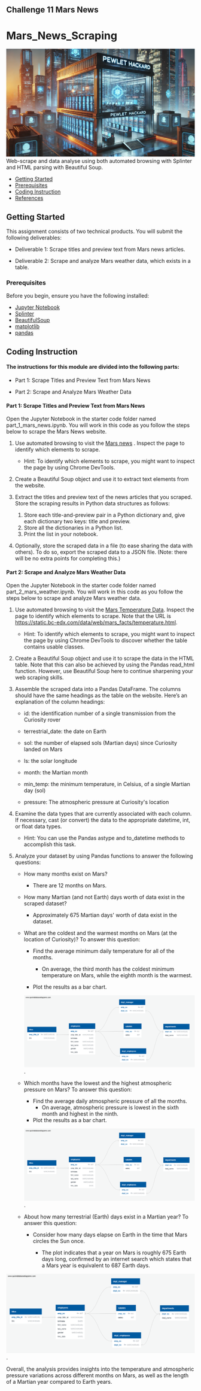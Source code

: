 
## Challenge 11 Mars News

# Mars_News_Scraping
![HQ graphic](https://github.com/Lanceowesalot/Pewlett_Hackard_Challenge/blob/main/Images/Pewlette%20Hackard%20HQ%20image.png)
Web-scrape and data analyse using both automated browsing with Splinter and HTML parsing with Beautiful Soup.

- [Getting Started](#getting-started)
- [Prerequisites](#Prerequisites)
- [Coding Instruction](#Coding-Instruction)
- [References](#references)

## Getting Started

This assignment consists of two technical products. You will submit the following deliverables:

- Deliverable 1: Scrape titles and preview text from Mars news articles.
       
- Deliverable 2: Scrape and analyze Mars weather data, which exists in a table.

### Prerequisites
Before you begin, ensure you have the following installed:

- [Jupyter Notebook](https://jupyter.org/)
- [Splinter](https://pypi.org/project/splinter/)
- [BeautifulSoup](https://pypi.org/project/BeautifulSoup/)
- [matplotlib](https://pypi.org/project/matplotlib/)
- [pandas](https://pypi.org/project/pandas/)


## Coding Instruction

#### The instructions for this module are divided into the following parts:

* Part 1: Scrape Titles and Preview Text from Mars News
  
* Part 2: Scrape and Analyze Mars Weather Data
  
#### Part 1: Scrape Titles and Preview Text from Mars News

Open the Jupyter Notebook in the starter code folder named part_1_mars_news.ipynb. You will work in this code as you follow the steps below to scrape the Mars News website.

1. Use automated browsing to visit the [Mars news](https://static.bc-edx.com/data/web/mars_news/index.html) . Inspect the page to identify which elements to scrape.
    
   - Hint: To identify which elements to scrape, you might want to inspect the page by using Chrome DevTools.
    
2. Create a Beautiful Soup object and use it to extract text elements from the website.
    
3. Extract the titles and preview text of the news articles that you scraped. Store the scraping results in Python data structures as follows:
    
   1. Store each title-and-preview pair in a Python dictionary and, give each dictionary two keys: title and preview.
   2. Store all the dictionaries in a Python list.
   3. Print the list in your notebook.
    
4. Optionally, store the scraped data in a file (to ease sharing the data with others). To do so, export the scraped data to a JSON file. (Note: there will be no extra points for completing this.)

#### Part 2: Scrape and Analyze Mars Weather Data

Open the Jupyter Notebook in the starter code folder named part_2_mars_weather.ipynb. You will work in this code as you follow the steps below to scrape and analyze Mars weather data.

1. Use automated browsing to visit the [Mars Temperature Data](https://static.bc-edx.com/data/web/mars_facts/temperature.html). Inspect the page to identify which elements to scrape. Note that the URL is https://static.bc-edx.com/data/web/mars_facts/temperature.html.
    
   - Hint: To identify which elements to scrape, you might want to inspect the page by using Chrome DevTools to discover whether the table contains usable classes.
    
2. Create a Beautiful Soup object and use it to scrape the data in the HTML table. Note that this can also be achieved by using the Pandas read_html function. However, use Beautiful Soup here to continue sharpening your web scraping skills.
    
3. Assemble the scraped data into a Pandas DataFrame. The columns should have the same headings as the table on the website. Here’s an explanation of the column headings:
    
   - id: the identification number of a single transmission from the Curiosity rover
       
   - terrestrial_date: the date on Earth
       
   - sol: the number of elapsed sols (Martian days) since Curiosity landed on Mars
       
   - ls: the solar longitude
       
   - month: the Martian month
       
   - min_temp: the minimum temperature, in Celsius, of a single Martian day (sol)
       
   - pressure: The atmospheric pressure at Curiosity's location
    
5. Examine the data types that are currently associated with each column. If necessary, cast (or convert) the data to the appropriate datetime, int, or float data types.
    
   - Hint: You can use the Pandas astype and to_datetime methods to accomplish this task.
    
6. Analyze your dataset by using Pandas functions to answer the following questions:
    
   - How many months exist on Mars?

      * There are 12 months on Mars.
           
   - How many Martian (and not Earth) days worth of data exist in the scraped dataset?

      * Approximately 675 Martian days' worth of data exist in the dataset.

           
   - What are the coldest and the warmest months on Mars (at the location of Curiosity)? To answer this question:
     
       - Find the average minimum daily temperature for all of the months.

         * On average, the third month has the coldest minimum temperature on Mars, while the eighth month is the warmest.

        

       - Plot the results as a bar chart.

       ![entity_relationship_diagram](https://github.com/Lanceowesalot/Pewlett_Hackard_Challenge/blob/main/ERD_Final.png).
                
    - Which months have the lowest and the highest atmospheric pressure on Mars? To answer this question:
           
       - Find the average daily atmospheric pressure of all the months.
         * On average, atmospheric pressure is lowest in the sixth month and highest in the ninth.
       - Plot the results as a bar chart.
      
      ![entity_relationship_diagram](https://github.com/Lanceowesalot/Pewlett_Hackard_Challenge/blob/main/ERD_Final.png).

    - About how many terrestrial (Earth) days exist in a Martian year? To answer this question:
           
       - Consider how many days elapse on Earth in the time that Mars circles the Sun once.

         * The plot indicates that a year on Mars is roughly 675 Earth days long, confirmed by an internet search which states that a Mars year is equivalent to 687 Earth days.

![entity_relationship_diagram](https://github.com/Lanceowesalot/Pewlett_Hackard_Challenge/blob/main/ERD_Final.png).

Overall, the analysis provides insights into the temperature and atmospheric pressure variations across different months on Mars, as well as the length of a Martian year compared to Earth years. 